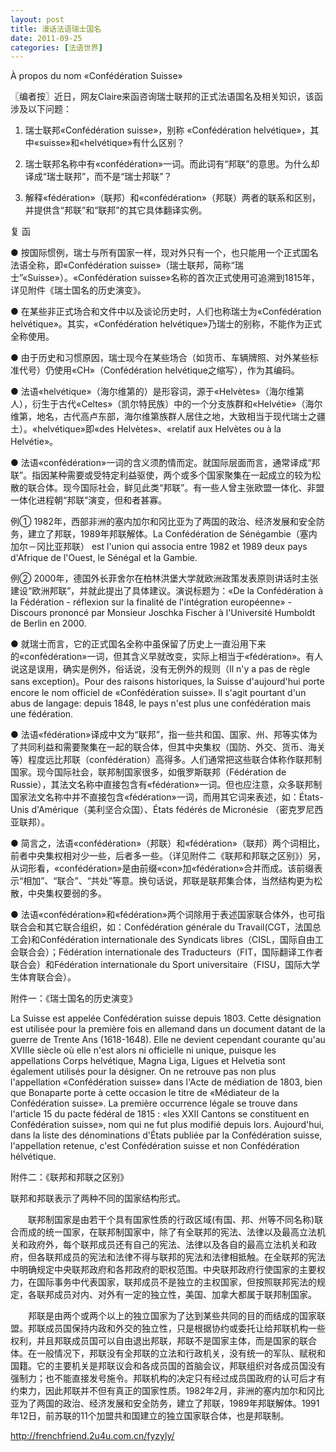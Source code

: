 ```yaml
---
layout: post
title: 漫话法语瑞士国名
date: 2011-09-25
categories: [法语世界]  
---
```


À propos du nom «Confédération Suisse»

〖编者按〗近日，网友Claire来函咨询瑞士联邦的正式法语国名及相关知识，该函涉及以下问题：

1. 瑞士联邦«Confédération suisse»，别称 «Confédération helvétique»，其中«suisse»和«helvétique»有什么区别？

2. 瑞士联邦名称中有«confédération»一词。而此词有“邦联”的意思。为什么却译成“瑞士联邦”，而不是“瑞士邦联”？

3. 解释«fédération»（联邦）和«confédération»（邦联）两者的联系和区别，并提供含“邦联”和“联邦”的其它具体翻译实例。

复 函

● 按国际惯例，瑞士与所有国家一样，现对外只有一个，也只能用一个正式国名法语全称，即«Confédération suisse»（瑞士联邦，简称“瑞士”«Suisse»）。«Confédération suisse»名称的首次正式使用可追溯到1815年，详见附件《瑞士国名的历史演变》。

● 在某些非正式场合和文件中以及谈论历史时，人们也称瑞士为«Confédération helvétique»。其实，«Confédération helvétique»乃瑞士的别称，不能作为正式全称使用。

● 由于历史和习惯原因，瑞士现今在某些场合（如货币、车辆牌照、对外某些标准代号）仍使用«CH»（Confédération helvétique之缩写），作为其编码。

● 法语«helvétique»（海尔维第的）是形容词，源于«Helvètes»（海尔维第人），衍生于古代«Celtes»（凯尔特民族）中的一个分支族群和«Helvétie»（海尔维第，地名，古代高卢东部，海尔维第族群人居住之地，大致相当于现代瑞士之疆土）。«helvétique»即«des Helvètes»、«relatif aux Helvètes ou à la Helvétie»。

● 法语«confédération»一词的含义须酌情而定。就国际层面而言，通常译成“邦联”。指因某种需要或受特定利益驱使，两个或多个国家聚集在一起成立的较为松散的联合体。现今国际社会，鲜见此类“邦联”。有一些人曾主张欧盟一体化、非盟一体化进程朝“邦联”演变，但和者甚寡。

例① 1982年，西部非洲的塞内加尔和冈比亚为了两国的政治、经济发展和安全防务，建立了邦联，1989年邦联解体。La Confédération de Sénégambie（塞内加尔－冈比亚邦联） est l'union qui associa entre 1982 et 1989 deux pays d'Afrique de l'Ouest, le Sénégal et la Gambie.

例② 2000年，德国外长菲舍尔在柏林洪堡大学就欧洲政策发表原则讲话时主张建设“欧洲邦联”，并就此提出了具体建议。演说标题为：«De la Confédération à la Fédération - réflexion sur la finalité de l'intégration européenne» - Discours prononcé par Monsieur Joschka Fischer à l'Université Humboldt de Berlin en 2000.

● 就瑞士而言，它的正式国名全称中虽保留了历史上一直沿用下来的«confédération»一词，但其含义早就改变，实际上相当于«fédération»。有人说这是误用，确实是例外，俗话说，没有无例外的规则（Il n'y a pas de règle sans exception)。Pour des raisons historiques, la Suisse d'aujourd'hui porte encore le nom officiel de «Confédération suisse». Il s'agit pourtant d'un abus de langage: depuis 1848, le pays n'est plus une confédération mais une fédération.

● 法语«fédération»译成中文为“联邦”，指一些共和国、国家、州、邦等实体为了共同利益和需要聚集在一起的联合体，但其中央集权（国防、外交、货币、海关等）程度远比邦联（confédération）高得多。人们通常把这些联合体称作联邦制国家。现今国际社会，联邦制国家很多，如俄罗斯联邦（Fédération de Russie），其法文名称中直接包含有«fédération»一词。但也应注意，众多联邦制国家法文名称中并不直接包含«fédération»一词，而用其它词来表述，如：États-Unis d'Amérique（美利坚合众国）、États fédérés de Micronésie （密克罗尼西亚联邦）。

● 简言之，法语«confédération»（邦联）和«fédération»（联邦）两个词相比，前者中央集权相对少一些，后者多一些。（详见附件二《联邦和邦联之区别》）另，从词形看，«confédération»是由前缀«con»加«fédération»合并而成。该前缀表示“相加”、“联合”、“共处”等意。换句话说，邦联是联邦集合体，当然结构更为松散，中央集权要弱的多。

● 法语«confédération»和«fédération»两个词除用于表述国家联合体外，也可指联合会和其它联合组织，如：Confédération générale du Travail(CGT，法国总工会)和Confédération internationale des Syndicats libres（CISL，国际自由工会联合会）；Fédération internationale des Traducteurs（FIT，国际翻译工作者联合会）和Fédération internationale du Sport universitaire（FISU，国际大学生体育联合会）。

附件一：《瑞士国名的历史演变》

La Suisse est appelée Confédération suisse depuis 1803. Cette désignation est utilisée pour la première fois en allemand dans un document datant de la guerre de Trente Ans (1618-1648). Elle ne devient cependant courante qu'au XVIIIe siècle où elle n'est alors ni officielle ni unique, puisque les appellations Corps helvétique, Magna Liga, Ligues et Helvetia sont également utilisés pour la désigner. On ne retrouve pas non plus l'appellation «Confédération suisse» dans l'Acte de médiation de 1803, bien que Bonaparte porte à cette occasion le titre de «Médiateur de la Confédération suisse». La première occurrence légale se trouve dans l'article 15 du pacte fédéral de 1815 : «les XXII Cantons se constituent en Confédération suisse», nom qui ne fut plus modifié depuis lors. Aujourd'hui, dans la liste des dénominations d'États publiée par la Confédération suisse, l'appellation retenue, c'est Confédération suisse et non Confédération hélvétique.

附件二：《联邦和邦联之区别》

联邦和邦联表示了两种不同的国家结构形式。

　　联邦制国家是由若干个具有国家性质的行政区域(有国、邦、州等不同名称)联合而成的统一国家，在联邦制国家中，除了有全联邦的宪法、法律以及最高立法机关和政府外，每个联邦成员还有自己的宪法、法律以及各自的最高立法机关和政府，但各联邦成员的宪法和法律不得与联邦的宪法和法律相抵触。在全联邦的宪法中明确规定中央联邦政府和各邦政府的职权范围。中央联邦政府行使国家的主要权力，在国际事务中代表国家，联邦成员不是独立的主权国家，但按照联邦宪法的规定，各联邦成员对内、对外有一定的独立性，美国、加拿大都属于联邦制国家。

　　邦联是由两个或两个以上的独立国家为了达到某些共同的目的而结成的国家联盟。邦联成员国保持内政和外交的独立性，只是根据协约或委托让给邦联机构一些权利，并且邦联成员国可以自由退出邦联，邦联不是国家主体，而是国家的联合体。在一般情况下，邦联没有全邦联的立法和行政机关，没有统一的军队、赋税和国籍。它的主要机关是邦联议会和各成员国的首脑会议，邦联组织对各成员国没有强制力；也不能直接发号施令。邦联机构的决定只有经过成员国政府的认可后才有约束力，因此邦联并不但有真正的国家性质。1982年2月，非洲的塞内加尔和冈比亚为了两国的政治、经济发展和安全防务，建立了邦联，1989年邦联解体。1991年12日，前苏联的11个加盟共和国建立的独立国家联合体，也是邦联制。

http://frenchfriend.2u4u.com.cn/fyzyly/
